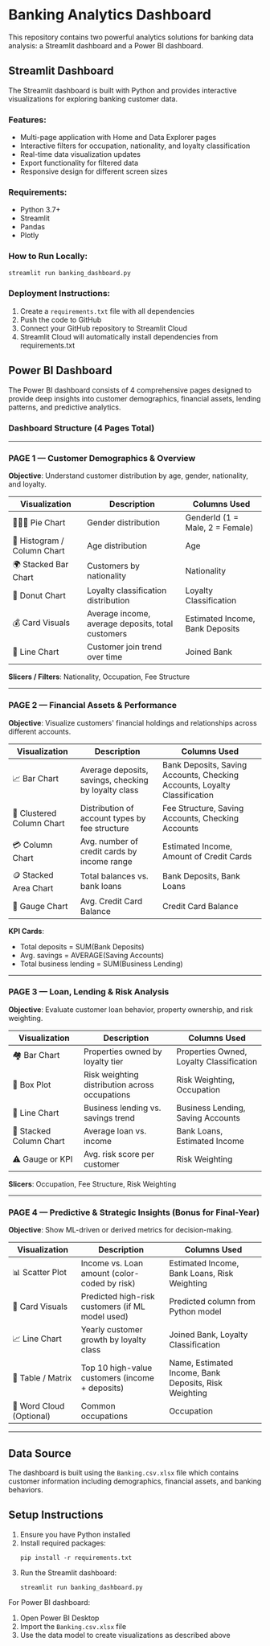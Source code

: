 # Banking Analytics Dashboard

This repository contains two powerful analytics solutions for banking data analysis: a Streamlit dashboard and a Power BI dashboard.

## Streamlit Dashboard

The Streamlit dashboard is built with Python and provides interactive visualizations for exploring banking customer data.

### Features:
- Multi-page application with Home and Data Explorer pages
- Interactive filters for occupation, nationality, and loyalty classification
- Real-time data visualization updates
- Export functionality for filtered data
- Responsive design for different screen sizes

### Requirements:
- Python 3.7+
- Streamlit
- Pandas
- Plotly

### How to Run Locally:
```bash
streamlit run banking_dashboard.py
```

### Deployment Instructions:
1. Create a `requirements.txt` file with all dependencies
2. Push the code to GitHub
3. Connect your GitHub repository to Streamlit Cloud
4. Streamlit Cloud will automatically install dependencies from requirements.txt

## Power BI Dashboard

The Power BI dashboard consists of 4 comprehensive pages designed to provide deep insights into customer demographics, financial assets, lending patterns, and predictive analytics.

### Dashboard Structure (4 Pages Total)

---

### PAGE 1 — Customer Demographics & Overview

**Objective**: Understand customer distribution by age, gender, nationality, and loyalty.

| Visualization | Description | Columns Used |
|---------------|-------------|--------------|
| 🧑‍🤝‍🧑 Pie Chart | Gender distribution | GenderId (1 = Male, 2 = Female) |
| 🎂 Histogram / Column Chart | Age distribution | Age |
| 🌍 Stacked Bar Chart | Customers by nationality | Nationality |
| 💎 Donut Chart | Loyalty classification distribution | Loyalty Classification |
| 💰 Card Visuals | Average income, average deposits, total customers | Estimated Income, Bank Deposits |
| 📆 Line Chart | Customer join trend over time | Joined Bank |

**Slicers / Filters**: Nationality, Occupation, Fee Structure

---

### PAGE 2 — Financial Assets & Performance

**Objective**: Visualize customers' financial holdings and relationships across different accounts.

| Visualization | Description | Columns Used |
|---------------|-------------|--------------|
| 📈 Bar Chart | Average deposits, savings, checking by loyalty class | Bank Deposits, Saving Accounts, Checking Accounts, Loyalty Classification |
| 🏦 Clustered Column Chart | Distribution of account types by fee structure | Fee Structure, Saving Accounts, Checking Accounts |
| 💳 Column Chart | Avg. number of credit cards by income range | Estimated Income, Amount of Credit Cards |
| 🪙 Stacked Area Chart | Total balances vs. bank loans | Bank Deposits, Bank Loans |
| 🧾 Gauge Chart | Avg. Credit Card Balance | Credit Card Balance |

**KPI Cards**:
- Total deposits = SUM(Bank Deposits)
- Avg. savings = AVERAGE(Saving Accounts)
- Total business lending = SUM(Business Lending)

---

### PAGE 3 — Loan, Lending & Risk Analysis

**Objective**: Evaluate customer loan behavior, property ownership, and risk weighting.

| Visualization | Description | Columns Used |
|---------------|-------------|--------------|
| 🏘️ Bar Chart | Properties owned by loyalty tier | Properties Owned, Loyalty Classification |
| 🧮 Box Plot | Risk weighting distribution across occupations | Risk Weighting, Occupation |
| 🏦 Line Chart | Business lending vs. savings trend | Business Lending, Saving Accounts |
| 💼 Stacked Column Chart | Average loan vs. income | Bank Loans, Estimated Income |
| ⚠️ Gauge or KPI | Avg. risk score per customer | Risk Weighting |

**Slicers**: Occupation, Fee Structure, Risk Weighting

---

### PAGE 4 — Predictive & Strategic Insights (Bonus for Final-Year)

**Objective**: Show ML-driven or derived metrics for decision-making.

| Visualization | Description | Columns Used |
|---------------|-------------|--------------|
| 📊 Scatter Plot | Income vs. Loan amount (color-coded by risk) | Estimated Income, Bank Loans, Risk Weighting |
| 🧠 Card Visuals | Predicted high-risk customers (if ML model used) | Predicted column from Python model |
| 📈 Line Chart | Yearly customer growth by loyalty class | Joined Bank, Loyalty Classification |
| 🧭 Table / Matrix | Top 10 high-value customers (income + deposits) | Name, Estimated Income, Bank Deposits, Risk Weighting |
| 🧩 Word Cloud (Optional) | Common occupations | Occupation |

---

## Data Source

The dashboard is built using the `Banking.csv.xlsx` file which contains customer information including demographics, financial assets, and banking behaviors.

## Setup Instructions

1. Ensure you have Python installed
2. Install required packages:
   ```
   pip install -r requirements.txt
   ```
3. Run the Streamlit dashboard:
   ```
   streamlit run banking_dashboard.py
   ```

For Power BI dashboard:
1. Open Power BI Desktop
2. Import the `Banking.csv.xlsx` file
3. Use the data model to create visualizations as described above